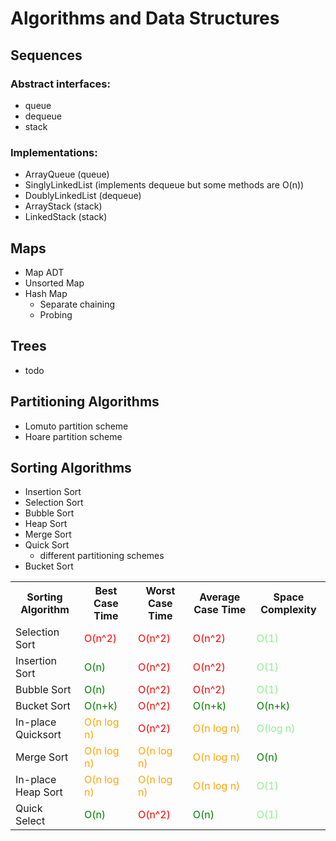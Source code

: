 # Algorithms and Data Structures

## Sequences
### Abstract interfaces:
- queue
- dequeue
- stack

### Implementations:
- ArrayQueue (queue)
- SinglyLinkedList (implements dequeue but some methods are O(n))
- DoublyLinkedList (dequeue)
- ArrayStack (stack)
- LinkedStack (stack)

## Maps
- Map ADT
- Unsorted Map
- Hash Map
  - Separate chaining
  - Probing

## Trees
- todo

## Partitioning Algorithms
- Lomuto partition scheme
- Hoare partition scheme

## Sorting Algorithms
- Insertion Sort
- Selection Sort
- Bubble Sort
- Heap Sort
- Merge Sort
- Quick Sort
  - different partitioning schemes
- Bucket Sort

<table>
  <tr>
    <th>Sorting Algorithm</th>
    <th>Best Case Time</th>
    <th>Worst Case Time</th>
    <th>Average Case Time</th>
    <th>Space Complexity</th>
  </tr>
  <tr>
    <td>Selection Sort</td>
    <td style="color:red">O(n^2)</td>
    <td style="color:red">O(n^2)</td>
    <td style="color:red">O(n^2)</td>
    <td style="color:lightgreen">O(1)</td>
  </tr>
  <tr>
    <td>Insertion Sort</td>
    <td style="color:green">O(n)</td>
    <td style="color:red">O(n^2)</td>
    <td style="color:red">O(n^2)</td>
    <td style="color:lightgreen">O(1)</td>
  </tr>
  <tr>
    <td>Bubble Sort</td>
    <td style="color:green">O(n)</td>
    <td style="color:red">O(n^2)</td>
    <td style="color:red">O(n^2)</td>
    <td style="color:lightgreen">O(1)</td>
  </tr>
<tr>
    <td>Bucket Sort</td>
    <td style="color:green">O(n+k)</td>
    <td style="color:red">O(n^2)</td>
    <td style="color:green">O(n+k)</td>
    <td style="color:green">O(n+k)</td>
  </tr>
  <tr>
    <td>In-place Quicksort</td>
    <td style="color:orange">O(n log n)</td>
    <td style="color:red">O(n^2)</td>
    <td style="color:orange">O(n log n)</td>
    <td style="color:lightgreen">O(log n)</td>
  </tr>
  <tr>
    <td>Merge Sort</td>
    <td style="color:orange">O(n log n)</td>
    <td style="color:orange">O(n log n)</td>
    <td style="color:orange">O(n log n)</td>
    <td style="color:green">O(n)</td>
  </tr>
  <tr>
    <td>In-place Heap Sort</td>
    <td style="color:orange">O(n log n)</td>
    <td style="color:orange">O(n log n)</td>
    <td style="color:orange">O(n log n)</td>
    <td style="color:lightgreen">O(1)</td>
  </tr>
  <tr>
    <td>Quick Select</td>
    <td style="color:green">O(n)</td>
    <td style="color:red">O(n^2)</td>
    <td style="color:green">O(n)</td>
    <td style="color:lightgreen">O(1)</td>
  </tr>
</table>